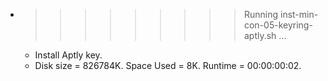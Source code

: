 * >>>>>>>>> Running inst-min-con-05-keyring-aptly.sh ...
  * Install Aptly key.
  * Disk size = 826784K. Space Used = 8K. Runtime = 00:00:00:02.
